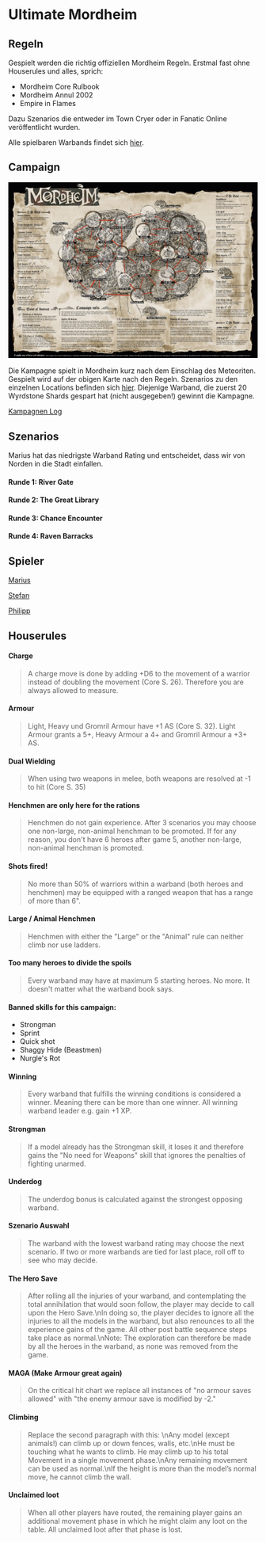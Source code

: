 # Ultimate Mordheim

## Regeln
Gespielt werden die richtig offiziellen Mordheim Regeln. Erstmal fast ohne Houserules und alles, sprich:
 - Mordheim Core Rulbook
 - Mordheim Annul 2002
 - Empire in Flames

Dazu Szenarios die entweder im Town Cryer oder in Fanatic Online veröffentlicht wurden.

Alle spielbaren Warbands findet sich [hier](https://github.com/Labernator/Mordheim/tree/master/Ultimate-Mordheim/Warbands).

## Campaign

![Mordheim%20Map%20Campaign%202021.jpg](Mordheim%20Map%20Campaign%202021.jpg)

Die Kampagne spielt in Mordheim kurz nach dem Einschlag des Meteoriten. Gespielt wird auf der obigen Karte nach den Regeln.
Szenarios zu den einzelnen Locations befinden sich [hier](https://github.com/Labernator/Mordheim/tree/master/Ultimate-Mordheim/Szenarios).
Diejenige Warband, die zuerst 20 Wyrdstone Shards gespart hat (nicht ausgegeben!) gewinnt die Kampagne.

[Kampagnen Log](https://github.com/Labernator/Mordheim/tree/master/Ultimate-Mordheim/CampaignLog.md)

## Szenarios

Marius hat das niedrigste Warband Rating und entscheidet, dass wir von Norden in die Stadt einfallen.

#### Runde 1: River Gate
#### Runde 2: The Great Library 
#### Runde 3: Chance Encounter
#### Runde 4: Raven Barracks

## Spieler

[Marius](https://github.com/Labernator/Mordheim/tree/master/Ultimate-Mordheim/Rosters/Marius)

[Stefan](https://github.com/Labernator/Mordheim/tree/master/Ultimate-Mordheim/Rosters/Stefan)

[Philipp](https://github.com/Labernator/Mordheim/tree/master/Ultimate-Mordheim/Rosters/Philipp)

## Houserules
#### Charge
> A charge move is done by adding +D6 to the movement of a warrior instead of doubling the movement (Core S. 26). Therefore you are always allowed to measure.
#### Armour
> Light, Heavy und Gromril Armour have +1 AS (Core S. 32). Light Armour grants a 5+, Heavy Armour a 4+ and Gromril Armour a +3+ AS.
#### Dual Wielding
> When using two weapons in melee, both weapons are resolved at -1 to hit (Core S. 35)
#### Henchmen are only here for the rations
> Henchmen do not gain experience. After 3 scenarios you may choose one non-large, non-animal henchman to be promoted. If for any reason, you don't have 6 heroes after game 5, another non-large, non-animal henchman is promoted.
#### Shots fired!
> No more than 50% of warriors within a warband (both heroes and henchmen) may be equipped with a ranged weapon that has a range of more than 6\".
#### Large / Animal Henchmen
> Henchmen with either the \"Large\" or the \"Animal\" rule can neither climb nor use ladders.
#### Too many heroes to divide the spoils
> Every warband may have at maximum 5 starting heroes. No more. It doesn't matter what the warband book says.

#### Banned skills for this campaign:

- Strongman
- Sprint
- Quick shot
- Shaggy Hide (Beastmen)
- Nurgle's Rot

#### Winning
> Every warband that fulfills the winning conditions is considered a winner. Meaning there can be more than one winner. All winning warband leader e.g. gain +1 XP.

#### Strongman
> If a model already has the Strongman skill, it loses it and therefore gains the "No need for Weapons" skill that ignores the penalties of fighting unarmed.

#### Underdog
> The underdog bonus is calculated against the strongest opposing warband.

#### Szenario Auswahl
> The warband with the lowest warband rating may choose the next scenario. If two or more warbands are tied for last place, roll off to see who may decide.

#### The Hero Save
> After rolling all the injuries of your warband, and contemplating the total annihilation that would soon follow, the player may decide to call upon the Hero Save.\nIn doing so, the player decides to ignore all the injuries to all the models in the warband, but also renounces to all the experience gains of the game. All other post battle sequence steps take place as normal.\nNote: The exploration can therefore be made by all the heroes in the warband, as none was removed from the game.

#### MAGA (Make Armour great again)
> On the critical hit chart we replace all instances of "no armour saves allowed" with "the enemy armour save is modified by -2."

#### Climbing
> Replace the second paragraph with this: \nAny model (except animals!) can climb up or down fences, walls, etc.\nHe must be touching what he wants to climb. He may climb up to his total Movement in a single movement phase.\nAny remaining movement can be used as normal.\nIf the height is more than the model’s normal move, he cannot climb the wall.

#### Unclaimed loot
> When all other players have routed, the remaining player gains an additional movement phase in which he might claim any loot on the table. All unclaimed loot after that phase is lost.
